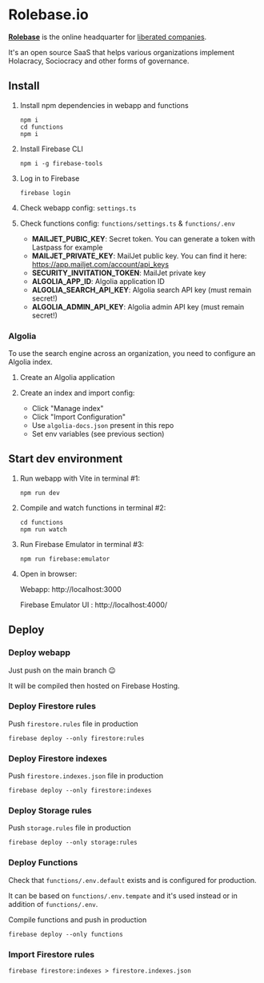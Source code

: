 # Rolebase.io

**[Rolebase](https://rolebase.io)** is the online headquarter for [liberated companies](https://en.wikipedia.org/wiki/Liberated_company).

It's an open source SaaS that helps various organizations implement Holacracy, Sociocracy and other forms of governance.

## Install

1.  Install npm dependencies in webapp and functions

        npm i
        cd functions
        npm i

2.  Install Firebase CLI

        npm i -g firebase-tools

3.  Log in to Firebase

        firebase login

4.  Check webapp config: `settings.ts`

5.  Check functions config: `functions/settings.ts` & `functions/.env`

    - **MAILJET_PUBIC_KEY**: Secret token. You can generate a token with Lastpass for example
    - **MAILJET_PRIVATE_KEY**: MailJet public key. You can find it here: https://app.mailjet.com/account/api_keys
    - **SECURITY_INVITATION_TOKEN**: MailJet private key
    - **ALGOLIA_APP_ID**: Algolia application ID
    - **ALGOLIA_SEARCH_API_KEY**: Algolia search API key (must remain secret!)
    - **ALGOLIA_ADMIN_API_KEY**: Algolia admin API key (must remain secret!)

### Algolia

To use the search engine across an organization, you need to configure an Algolia index.

1. Create an Algolia application

2. Create an index and import config:

   - Click "Manage index"
   - Click "Import Configuration"
   - Use `algolia-docs.json` present in this repo
   - Set env variables (see previous section)

## Start dev environment

1.  Run webapp with Vite in terminal #1:

        npm run dev

2.  Compile and watch functions in terminal #2:

        cd functions
        npm run watch

3.  Run Firebase Emulator in terminal #3:

        npm run firebase:emulator

4.  Open in browser:

    Webapp: http://localhost:3000

    Firebase Emulator UI : http://localhost:4000/

## Deploy

### Deploy webapp

Just push on the main branch 😉

It will be compiled then hosted on Firebase Hosting.

### Deploy Firestore rules

Push `firestore.rules` file in production

    firebase deploy --only firestore:rules

### Deploy Firestore indexes

Push `firestore.indexes.json` file in production

    firebase deploy --only firestore:indexes

### Deploy Storage rules

Push `storage.rules` file in production

    firebase deploy --only storage:rules

### Deploy Functions

Check that `functions/.env.default` exists and is configured for production.

It can be based on `functions/.env.tempate` and it's used instead or in addition of `functions/.env`.

Compile functions and push in production

    firebase deploy --only functions

### Import Firestore rules

    firebase firestore:indexes > firestore.indexes.json

